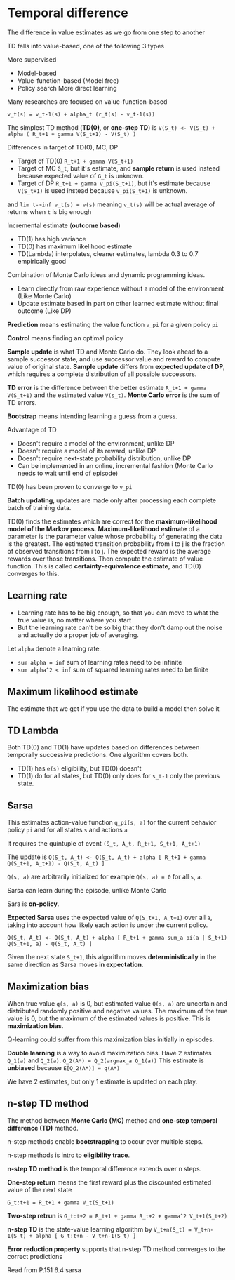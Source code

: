 # Temporal difference

The difference in value estimates as we go from one step to another 

TD falls into value-based, one of the following 3 types

More supervised
- Model-based
- Value-function-based (Model free)
- Policy search
More direct learning

Many researches are focused on value-function-based

`v_t(s) = v_t-1(s) + alpha_t (r_t(s) - v_t-1(s))`

The simplest TD method (**TD(0)**, or **one-step TD**) is `V(S_t) <- V(S_t) + alpha ( R_t+1 + gamma V(S_t+1) - V(S_t) )`

Differences in target of TD(0), MC, DP
- Target of TD(0) `R_t+1 + gamma V(S_t+1)`
- Target of MC `G_t`, but it's estimate, and **sample return** is used instead because expected value of `G_t` is unknown.
- Target of DP `R_t+1 + gamma v_pi(S_t+1)`, but it's estimate because `V(S_t+1)` is used instead because `v_pi(S_t+1)` is unknown. 

and `lim t->inf v_t(s) = v(s)` meaning `v_t(s)` will be actual average of returns when `t` is big enough

Incremental estimate (**outcome based**)

- TD(1) has high variance
- TD(0) has maximum likelihood estimate
- TD(Lambda) interpolates, cleaner estimates, lambda 0.3 to 0.7 empirically good

Combination of Monte Carlo ideas and dynamic programming ideas.
- Learn directly from raw experience without a model of the environment (Like Monte Carlo)
- Update estimate based in part on other learned estimate without final outcome (Like DP)

**Prediction** means estimating the value function `v_pi` for a given policy `pi`

**Control** means finding an optimal policy

**Sample update** is what TD and Monte Carlo do. They look ahead to a sample successor state, and use successor value 
and reward to compute value of original state. **Sample update** differs from **expected update of DP**, which requires 
a complete distribution of all possible successors.

**TD error** is the difference between the better estimate `R_t+1 + gamma V(S_t+1)` and the estimated value `V(s_t)`. 
**Monte Carlo error** is the sum of TD errors.

**Bootstrap** means intending learning a guess from a guess.

Advantage of TD
- Doesn't require a model of the environment, unlike DP
- Doesn't require a model of its reward, unlike DP
- Doesn't require next-state probability distribution, unlike DP
- Can be implemented in an online, incremental fashion (Monte Carlo needs to wait until end of episode)

TD(0) has been proven to converge to `v_pi`

**Batch updating**, updates are made only after processing each complete batch of training data.

TD(0) finds the estimates which are correct for the **maximum-likelihood model of the Markov process**. **Maximum-likelihood 
estimate** of a parameter is the parameter value whose probability of generating the data is the greatest. The estimated 
transition probability from i to j is the fraction of observed transitions from i to j. The expected reward is the average 
rewards over those transitions. Then compute the estimate of value function. This is called **certainty-equivalence estimate**, 
and TD(0) converges to this.

## Learning rate

- Learning rate has to be big enough, so that you can move to what the true value is, no matter where you start
- But the learning rate can't be so big that they don't damp out the noise and actually do a proper job of averaging.

Let `alpha` denote a learning rate.

- `sum alpha = inf` sum of learning rates need to be infinite
- `sum alpha^2 < inf` sum of squared learning rates need to be finite

## Maximum likelihood estimate

The estimate that we get if you use the data to build a model then solve it

## TD Lambda

Both TD(0) and TD(1) have updates based on differences between temporally successive predictions. One algorithm covers both.

- TD(1) has `e(s)` eligibility, but TD(0) doesn't
- TD(1) do for all states, but TD(0) only does for `s_t-1` only the previous state.

## Sarsa

This estimates action-value function `q_pi(s, a)` for the current behavior policy `pi` and for all states `s` and actions `a`

It requires the quintuple of event `(S_t, A_t, R_t+1, S_t+1, A_t+1)`

The update is `Q(S_t, A_t) <- Q(S_t, A_t) + alpha [ R_t+1 + gamma Q(S_t+1, A_t+1) - Q(S_t, A_t) ]`

`Q(s, a)` are arbitrarily initialized for example `Q(s, a) = 0` for all `s`, `a`.

Sarsa can learn during the episode, unlike Monte Carlo

Sara is **on-policy**.

**Expected Sarsa** uses the expected value of `Q(S_t+1, A_t+1)` over all `a`, taking into account how likely each action 
is under the current policy.

`Q(S_t, A_t) <- Q(S_t, A_t) + alpha [ R_t+1 + gamma sum_a pi(a | S_t+1) Q(S_t+1, a) - Q(S_t, A_t) ]`

Given the next state `S_t+1`, this algorithm moves **deterministically** in the same direction as Sarsa moves **in expectation**.

## Maximization bias

When true value `q(s, a)` is 0, but estimated value `Q(s, a)` are uncertain and distributed randomly positive and negative values. 
The maximum of the true value is 0, but the maximum of the estimated values is positive. This is **maximization bias**.

Q-learning could suffer from this maximization bias initially in episodes.

**Double learning** is a way to avoid maximization bias. Have 2 estimates `Q_1(a)` and `Q_2(a)`. `Q_2(A*) = Q_2(argmax_a Q_1(a))` 
This estimate is **unbiased** because `E[Q_2(A*)] = q(A*)`

We have 2 estimates, but only 1 estimate is updated on each play.

## n-step TD method

The method between **Monte Carlo (MC)** method and **one-step temporal difference (TD)** method.

n-step methods enable **bootstrapping** to occur over multiple steps.

n-step methods is intro to **eligibility trace**.

**n-step TD method** is the temporal difference extends over n steps.

**One-step return** means the first reward plus the discounted estimated value of the next state

`G_t:t+1 = R_t+1 + gamma V_t(S_t+1)`

**Two-step retrun** is `G_t:t+2 = R_t+1 + gamma R_t+2 + gamma^2 V_t+1(S_t+2)`

**n-step TD** is the state-value learning algorithm by `V_t+n(S_t) = V_t+n-1(S_t) + alpha [ G_t:t+n - V_t+n-1(S_t) ]`

**Error reduction property** supports that n-step TD method converges to the correct predictions


Read from P.151 6.4 sarsa